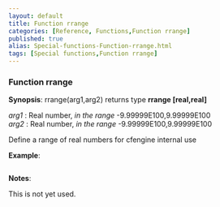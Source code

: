 ```yaml
---
layout: default
title: Function rrange
categories: [Reference, Functions,Function rrange]
published: true
alias: Special-functions-Function-rrange.html
tags: [Special functions,Function rrange]
---
```


### Function rrange

**Synopsis**: rrange(arg1,arg2) returns type **rrange [real,real]**

  
 *arg1* : Real number, *in the range* -9.99999E100,9.99999E100   
 *arg2* : Real number, *in the range* -9.99999E100,9.99999E100   

Define a range of real numbers for cfengine internal use

**Example**:  
   

```cf3

```

**Notes**:  
   

This is not yet used.
